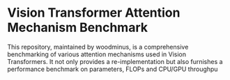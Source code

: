 # Vision Transformer Attention Mechanism Benchmark

This repository, maintained by woodminus, is a comprehensive benchmarking of various attention mechanisms used in Vision Transformers. It not only provides a re-implementation but also furnishes a performance benchmark on parameters, FLOPs and CPU/GPU throughpu